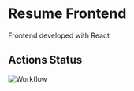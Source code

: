# Resume Frontend

Frontend developed with React

## Actions Status
![Workflow](https://github.com/albertopformoso/resume-fe/actions/workflows/ci.yml/badge.svg)

